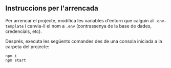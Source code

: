 ## Instruccions per l'arrencada

Per arrencar el projecte, modifica les variables d'entorn que calguin al `.env-template` i canvia-li el nom a `.env` (contrassenya de la base de dades, credencials, etc).

Després, executa les següents comandes des de una consola iniciada a la carpeta del projecte:

```
npm i
npm start
```